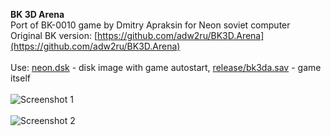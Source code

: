 **BK 3D Arena**<br />
Port of BK-0010 game by Dmitry Apraksin for Neon soviet computer<br />
Original BK version: [https://github.com/adw2ru/BK3D.Arena](https://github.com/adw2ru/BK3D.Arena)<br />
<br />
Use: [neon.dsk](/blairecas/bk3da_neon/blob/main/neon.dsk?raw=true) - disk image with game autostart, [release/bk3da.sav](/blairecas/bk3da_neon/blob/main/release/bk3da.sav?raw=true) - game itself<br />
<br />
![Screenshot 1](/blairecas/bk3da_neon/blob/main/screenshots/bk3da_neon_1.png?raw=true)<br />
<br />
![Screenshot 2](/blairecas/bk3da_neon/blob/main/screenshots/bk3da_neon_2.png?raw=true)<br />
